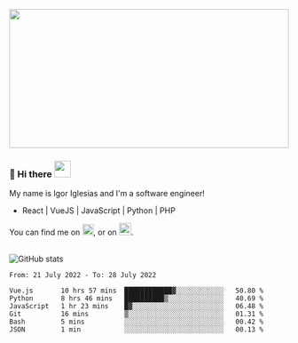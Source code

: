 <img src="https://c.tenor.com/KjVxfRrrncUAAAAd/matrix.gif" width="100%" height="250px">

### 🔭 Hi there <img src="https://raw.githubusercontent.com/MartinHeinz/MartinHeinz/master/wave.gif" width="30px">


My name is Igor Iglesias and I'm a software engineer!
<br>

<ul>
  <li> React | VueJS | JavaScript | Python | PHP </li>
</ul>
You can find me on <a href="https://twitter.com/IgorIglesias5"><img src="https://i.imgur.com/JLLlB5S.png" width="20px"></a>, or on <a href="https://www.linkedin.com/in/igor-iglesias-62478428/"><img src="https://i.imgur.com/PXyIkWx.png" width="22px"></a>.

<br>
<br>

![GitHub stats](https://github-readme-stats.vercel.app/api?username=igoiglesias&show_icons=true&count_private=true&theme=chartreuse-dark&hide_title=true)

<!--START_SECTION:waka-->

```text
From: 21 July 2022 - To: 28 July 2022

Vue.js       10 hrs 57 mins  ████████████▓░░░░░░░░░░░░   50.80 %
Python       8 hrs 46 mins   ██████████▒░░░░░░░░░░░░░░   40.69 %
JavaScript   1 hr 23 mins    █▓░░░░░░░░░░░░░░░░░░░░░░░   06.48 %
Git          16 mins         ▒░░░░░░░░░░░░░░░░░░░░░░░░   01.31 %
Bash         5 mins          ░░░░░░░░░░░░░░░░░░░░░░░░░   00.42 %
JSON         1 min           ░░░░░░░░░░░░░░░░░░░░░░░░░   00.13 %
```

<!--END_SECTION:waka-->
